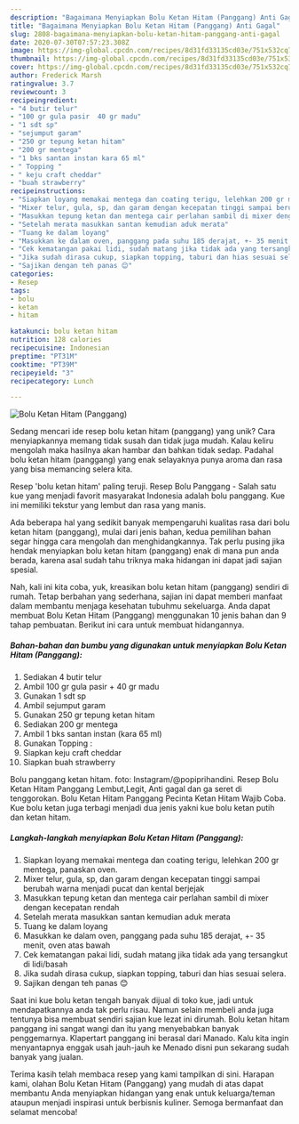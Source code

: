 ```yaml
---
description: "Bagaimana Menyiapkan Bolu Ketan Hitam (Panggang) Anti Gagal"
title: "Bagaimana Menyiapkan Bolu Ketan Hitam (Panggang) Anti Gagal"
slug: 2808-bagaimana-menyiapkan-bolu-ketan-hitam-panggang-anti-gagal
date: 2020-07-30T07:57:23.308Z
image: https://img-global.cpcdn.com/recipes/8d31fd33135cd03e/751x532cq70/bolu-ketan-hitam-panggang-foto-resep-utama.jpg
thumbnail: https://img-global.cpcdn.com/recipes/8d31fd33135cd03e/751x532cq70/bolu-ketan-hitam-panggang-foto-resep-utama.jpg
cover: https://img-global.cpcdn.com/recipes/8d31fd33135cd03e/751x532cq70/bolu-ketan-hitam-panggang-foto-resep-utama.jpg
author: Frederick Marsh
ratingvalue: 3.7
reviewcount: 3
recipeingredient:
- "4 butir telur"
- "100 gr gula pasir  40 gr madu"
- "1 sdt sp"
- "sejumput garam"
- "250 gr tepung ketan hitam"
- "200 gr mentega"
- "1 bks santan instan kara 65 ml"
- " Topping "
- " keju craft cheddar"
- "buah strawberry"
recipeinstructions:
- "Siapkan loyang memakai mentega dan coating terigu, lelehkan 200 gr mentega, panaskan oven."
- "Mixer telur, gula, sp, dan garam dengan kecepatan tinggi sampai berubah warna menjadi pucat dan kental berjejak"
- "Masukkan tepung ketan dan mentega cair perlahan sambil di mixer dengan kecepatan rendah"
- "Setelah merata masukkan santan kemudian aduk merata"
- "Tuang ke dalam loyang"
- "Masukkan ke dalam oven, panggang pada suhu 185 derajat, +- 35 menit, oven atas bawah"
- "Cek kematangan pakai lidi, sudah matang jika tidak ada yang tersangkut di lidi/basah"
- "Jika sudah dirasa cukup, siapkan topping, taburi dan hias sesuai selera."
- "Sajikan dengan teh panas 😊"
categories:
- Resep
tags:
- bolu
- ketan
- hitam

katakunci: bolu ketan hitam 
nutrition: 128 calories
recipecuisine: Indonesian
preptime: "PT31M"
cooktime: "PT39M"
recipeyield: "3"
recipecategory: Lunch

---
```



![Bolu Ketan Hitam (Panggang)](https://img-global.cpcdn.com/recipes/8d31fd33135cd03e/751x532cq70/bolu-ketan-hitam-panggang-foto-resep-utama.jpg)

Sedang mencari ide resep bolu ketan hitam (panggang) yang unik? Cara menyiapkannya memang tidak susah dan tidak juga mudah. Kalau keliru mengolah maka hasilnya akan hambar dan bahkan tidak sedap. Padahal bolu ketan hitam (panggang) yang enak selayaknya punya aroma dan rasa yang bisa memancing selera kita.

Resep &#39;bolu ketan hitam&#39; paling teruji. Resep Bolu Panggang - Salah satu kue yang menjadi favorit masyarakat Indonesia adalah bolu panggang. Kue ini memiliki tekstur yang lembut dan rasa yang manis.

Ada beberapa hal yang sedikit banyak mempengaruhi kualitas rasa dari bolu ketan hitam (panggang), mulai dari jenis bahan, kedua pemilihan bahan segar hingga cara mengolah dan menghidangkannya. Tak perlu pusing jika hendak menyiapkan bolu ketan hitam (panggang) enak di mana pun anda berada, karena asal sudah tahu triknya maka hidangan ini dapat jadi sajian spesial.


Nah, kali ini kita coba, yuk, kreasikan bolu ketan hitam (panggang) sendiri di rumah. Tetap berbahan yang sederhana, sajian ini dapat memberi manfaat dalam membantu menjaga kesehatan tubuhmu sekeluarga. Anda dapat membuat Bolu Ketan Hitam (Panggang) menggunakan 10 jenis bahan dan 9 tahap pembuatan. Berikut ini cara untuk membuat hidangannya.

<!--inarticleads1-->

##### Bahan-bahan dan bumbu yang digunakan untuk menyiapkan Bolu Ketan Hitam (Panggang):

1. Sediakan 4 butir telur
1. Ambil 100 gr gula pasir + 40 gr madu
1. Gunakan 1 sdt sp
1. Ambil sejumput garam
1. Gunakan 250 gr tepung ketan hitam
1. Sediakan 200 gr mentega
1. Ambil 1 bks santan instan (kara 65 ml)
1. Gunakan  Topping :
1. Siapkan  keju craft cheddar
1. Siapkan buah strawberry


Bolu panggang ketan hitam. foto: Instagram/@popiprihandini. Resep Bolu Ketan Hitam Panggang Lembut,Legit, Anti gagal dan ga seret di tenggorokan. Bolu Ketan Hitam Panggang Pecinta Ketan Hitam Wajib Coba. Kue bolu ketan juga terbagi menjadi dua jenis yakni kue bolu ketan putih dan ketan hitam. 

<!--inarticleads2-->

##### Langkah-langkah menyiapkan Bolu Ketan Hitam (Panggang):

1. Siapkan loyang memakai mentega dan coating terigu, lelehkan 200 gr mentega, panaskan oven.
1. Mixer telur, gula, sp, dan garam dengan kecepatan tinggi sampai berubah warna menjadi pucat dan kental berjejak
1. Masukkan tepung ketan dan mentega cair perlahan sambil di mixer dengan kecepatan rendah
1. Setelah merata masukkan santan kemudian aduk merata
1. Tuang ke dalam loyang
1. Masukkan ke dalam oven, panggang pada suhu 185 derajat, +- 35 menit, oven atas bawah
1. Cek kematangan pakai lidi, sudah matang jika tidak ada yang tersangkut di lidi/basah
1. Jika sudah dirasa cukup, siapkan topping, taburi dan hias sesuai selera.
1. Sajikan dengan teh panas 😊


Saat ini kue bolu ketan tengah banyak dijual di toko kue, jadi untuk mendapatkannya anda tak perlu risau. Namun selain membeli anda juga tentunya bisa membuat sendiri sajian kue lezat ini dirumah. Bolu ketan hitam panggang ini sangat wangi dan itu yang menyebabkan banyak penggemarnya. Klapertart panggang ini berasal dari Manado. Kalu kita ingin menyantapnya enggak usah jauh-jauh ke Menado disni pun sekarang sudah banyak yang jualan. 

Terima kasih telah membaca resep yang kami tampilkan di sini. Harapan kami, olahan Bolu Ketan Hitam (Panggang) yang mudah di atas dapat membantu Anda menyiapkan hidangan yang enak untuk keluarga/teman ataupun menjadi inspirasi untuk berbisnis kuliner. Semoga bermanfaat dan selamat mencoba!
